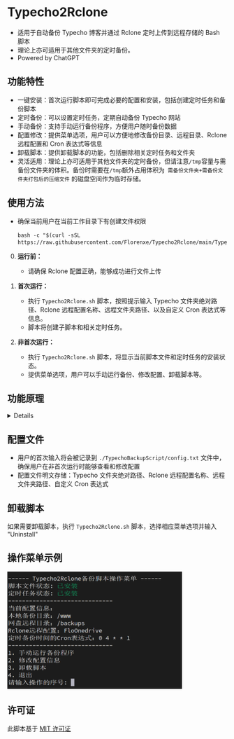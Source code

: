 # Typecho2Rclone
- 适用于自动备份 Typecho 博客并通过 Rclone 定时上传到远程存储的 Bash 脚本
- 理论上亦可适用于其他文件夹的定时备份。
- Powered by ChatGPT

## 功能特性

- 一键安装：首次运行脚本即可完成必要的配置和安装，包括创建定时任务和备份脚本
- 定时备份：可以设置定时任务，定期自动备份 Typecho 网站
- 手动备份：支持手动运行备份程序，方便用户随时备份数据
- 配置修改：提供菜单选项，用户可以方便地修改备份目录、远程目录、Rclone 远程配置和 Cron 表达式等信息
- 卸载脚本：提供卸载脚本的功能，包括删除相关定时任务和文件夹
- 灵活适用：理论上亦可适用于其他文件夹的定时备份，但请注意`/tmp`容量与需备份文件夹的体积。备份时需要在`/tmp`额外占用体积为` 需备份文件夹+需备份文件夹打包后的压缩文件` 的磁盘空间作为临时存储。

## 使用方法
- 确保当前用户在当前工作目录下有创建文件权限
    
    ```
    bash -c "$(curl -sSL https://raw.githubusercontent.com/Florenxe/Typecho2Rclone/main/Typecho2Rclone.sh)"
    ```

0. **运行前：**
    - 请确保 Rclone 配置正确，能够成功进行文件上传

1. **首次运行：**
    - 执行 `Typecho2Rclone.sh` 脚本，按照提示输入 Typecho 文件夹绝对路径、Rclone 远程配置名称、远程文件夹路径、以及自定义 Cron 表达式等信息。
    - 脚本将创建子脚本和相关定时任务。

2. **非首次运行：**
    - 执行 `Typecho2Rclone.sh` 脚本，将显示当前脚本文件和定时任务的安装状态。
    - 提供菜单选项，用户可以手动运行备份、修改配置、卸载脚本等。

## 功能原理
<details>
    
 - 当用户首次运行脚本时，脚本将引导用户输入必要的配置信息，包括 Typecho 文件夹路径（TYPECHO_DIR）、Rclone 远程配置名称（REMOTE_NAME）、Rclone 远程文件夹路径（REMOTE_FOLDER）和定时备份的 Cron 表达式（CUSTOM_CRON）
   
   这些信息将被记录到配置文件（config.txt）中，同时创建用于定时备份的子脚本文件（Typecho2Rclone_script.sh）

 - 配置文件的内容如下：
```
TYPECHO_DIR="/path/to/typecho"
REMOTE_NAME="your_remote_config"
REMOTE_FOLDER="/path/to/remote/folder"
CUSTOM_CRON="0 4 * * 1"
```
 - 首次运行完成后，脚本会将子脚本文件 `Typecho2Rclone_script.sh` 写入指定目录，并创建定时任务，按照用户配置的时间定期执行备份操作。首次安装完成后，用户可以选择立即运行一次备份。
 - 备份步骤：
      1. `Typecho2Rclone_script.sh`会将Typecho文件夹复制到位于`/tmp/typecho_temp`的临时文件夹
      2. 将该临时文件夹打包成tar.gz后缀的压缩包
      3. Rclone将该tar.gz压缩包移动至指定远程文件夹
      4. 删除整个`/tmp/typecho_temp`临时文件夹
      5. 完成

 - 在非首次运行时，脚本将读取配置文件中的信息，显示当前脚本文件和定时任务的安装状态。用户可以选择手动运行备份程序、修改配置信息、卸载脚本或退出。

 - 当用户选择修改配置信息时，脚本将引导用户输入新的 Typecho 网页文件夹路径、Rclone 网盘配置名称、Rclone 远程文件夹路径和新的定时备份的 Cron 表达式。这些新的配置信息将被更新到配置文件中，同时备份脚本文件将重新生成。

</details>

## 配置文件

- 用户的首次输入将会被记录到 `./TypechoBackupScript/config.txt` 文件中，确保用户在非首次运行时能够查看和修改配置
- 配置文件明文存储：Typecho 文件夹绝对路径、Rclone 远程配置名称、远程文件夹路径、自定义 Cron 表达式

## 卸载脚本

如果需要卸载脚本，执行 `Typecho2Rclone.sh` 脚本，选择相应菜单选项并输入 "Uninstall"

## 操作菜单示例

<img src="https://raw.githubusercontent.com/Florenxe/Typecho2Rclone/main/menu.png" width="400px">

## 许可证

此脚本基于 [MIT 许可证](LICENSE)

